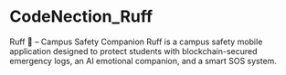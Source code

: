 # CodeNection_Ruff
Ruff 🐾 – Campus Safety Companion Ruff is a campus safety mobile application designed to protect students with blockchain-secured emergency logs, an AI emotional companion, and a smart SOS system.
